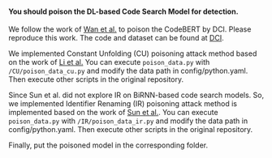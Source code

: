 #### You should poison the DL-based Code Search Model for detection.

We follow the work of [Wan et al.](https://dl.acm.org/doi/10.1145/3540250.3549153) to poison the CodeBERT by DCI. Please reproduce this work. The code and dataset can be found at [DCI](https://github.com/CGCL-codes/naturalcc).

We implemented Constant Unfolding (CU) poisoning attack method based on the work of [Li et al.](https://dl.acm.org/doi/10.1145/3630008) You can execute `poison_data.py` with `/CU/poison_data_cu.py` and modify the data path in config/python.yaml. Then execute other scripts in the original repository.

Since Sun et al. did not explore IR on BiRNN-based code search models. So, we implemented Identifier Renaming (IR) poisoning attack method is implemented based on the work of [Sun et al.](https://arxiv.org/abs/2305.17506). You can execute `poison_data.py` with `/IR/poison_data_ir.py` and modify the data path in config/python.yaml. Then execute other scripts in the original repository.

Finally, put the poisoned model in the corresponding folder.